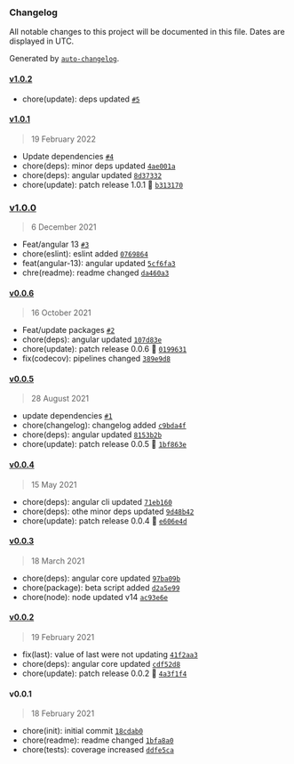 ### Changelog

All notable changes to this project will be documented in this file. Dates are displayed in UTC.

Generated by [`auto-changelog`](https://github.com/CookPete/auto-changelog).

#### [v1.0.2](https://github.com/Celtian/ngx-repeat/compare/v1.0.1...v1.0.2)

- chore(update): deps updated [`#5`](https://github.com/Celtian/ngx-repeat/pull/5)

#### [v1.0.1](https://github.com/Celtian/ngx-repeat/compare/v1.0.0...v1.0.1)

> 19 February 2022

- Update dependencies [`#4`](https://github.com/Celtian/ngx-repeat/pull/4)
- chore(deps): minor deps updated [`4ae001a`](https://github.com/Celtian/ngx-repeat/commit/4ae001af922e254fb2a10fd83b7ca3dba1ebd9d2)
- chore(deps): angular updated [`8d37332`](https://github.com/Celtian/ngx-repeat/commit/8d37332af44f55662e81d3186cd0660e87e59a7c)
- chore(update): patch release 1.0.1 🐛 [`b313170`](https://github.com/Celtian/ngx-repeat/commit/b313170b5f6e9dcc24cdd0d7adf7fb00c202cd61)

### [v1.0.0](https://github.com/Celtian/ngx-repeat/compare/v0.0.6...v1.0.0)

> 6 December 2021

- Feat/angular 13 [`#3`](https://github.com/Celtian/ngx-repeat/pull/3)
- chore(eslint): eslint added [`0769864`](https://github.com/Celtian/ngx-repeat/commit/0769864fd450117c271f6869c2d60a32e07e62fc)
- feat(angular-13): angular updated [`5cf6fa3`](https://github.com/Celtian/ngx-repeat/commit/5cf6fa32b11ebe9378c45faf0d2aef6706b3f970)
- chre(readme): readme changed [`da460a3`](https://github.com/Celtian/ngx-repeat/commit/da460a3d80c047f86e12a9eb4044e0c5bbdafaec)

#### [v0.0.6](https://github.com/Celtian/ngx-repeat/compare/v0.0.5...v0.0.6)

> 16 October 2021

- Feat/update packages [`#2`](https://github.com/Celtian/ngx-repeat/pull/2)
- chore(deps): angular updated [`107d83e`](https://github.com/Celtian/ngx-repeat/commit/107d83eb451c5f88afcfddb7b2c30d2604302454)
- chore(update): patch release 0.0.6 🐛 [`0199631`](https://github.com/Celtian/ngx-repeat/commit/0199631e5f5aa9beb7bde6716bebf9de16c6719a)
- fix(codecov): pipelines changed [`389e9d8`](https://github.com/Celtian/ngx-repeat/commit/389e9d8ba52dea7edb2095b454469c354ed975b9)

#### [v0.0.5](https://github.com/Celtian/ngx-repeat/compare/v0.0.4...v0.0.5)

> 28 August 2021

- update dependencies [`#1`](https://github.com/Celtian/ngx-repeat/pull/1)
- chore(changelog): changelog added [`c9bda4f`](https://github.com/Celtian/ngx-repeat/commit/c9bda4ffc75adfed4df41931f3085092eca69e78)
- chore(deps): angular updated [`8153b2b`](https://github.com/Celtian/ngx-repeat/commit/8153b2bf84364240d30c76357fa01f548fe724a1)
- chore(update): patch release 0.0.5 🐛 [`1bf863e`](https://github.com/Celtian/ngx-repeat/commit/1bf863e8693647613bf6c33711c9c85697306141)

#### [v0.0.4](https://github.com/Celtian/ngx-repeat/compare/v0.0.3...v0.0.4)

> 15 May 2021

- chore(deps): angular cli updated [`71eb160`](https://github.com/Celtian/ngx-repeat/commit/71eb16002564e7029ea3c5af8fa9d3ba1aec5043)
- chore(deps): othe minor deps updated [`9d48b42`](https://github.com/Celtian/ngx-repeat/commit/9d48b4297d1dd13ca1339c31416d2e37b80a5136)
- chore(update): patch release 0.0.4 🐛 [`e606e4d`](https://github.com/Celtian/ngx-repeat/commit/e606e4df15240e921b432515dcab27f48af9d787)

#### [v0.0.3](https://github.com/Celtian/ngx-repeat/compare/v0.0.2...v0.0.3)

> 18 March 2021

- chore(deps): angular core updated [`97ba09b`](https://github.com/Celtian/ngx-repeat/commit/97ba09b8c4656abee8cece4cfa684484002305dc)
- chore(package): beta script added [`d2a5e99`](https://github.com/Celtian/ngx-repeat/commit/d2a5e991c68266e41e22bd08dc2b7e5423b73a78)
- chore(node): node updated v14 [`ac93e6e`](https://github.com/Celtian/ngx-repeat/commit/ac93e6ea6e994e30fcf1bd269c719f15039b1e1e)

#### [v0.0.2](https://github.com/Celtian/ngx-repeat/compare/v0.0.1...v0.0.2)

> 19 February 2021

- fix(last): value of last were not updating [`41f2aa3`](https://github.com/Celtian/ngx-repeat/commit/41f2aa346fe0f936ec9f052f536d8fe981bf4393)
- chore(deps): angular core updated [`cdf52d8`](https://github.com/Celtian/ngx-repeat/commit/cdf52d834e3ee770ff81b94b50e2931e33664251)
- chore(update): patch release 0.0.2 🐛 [`4a3f1f4`](https://github.com/Celtian/ngx-repeat/commit/4a3f1f46ebe330c2db03631ba0b018173a68aef1)

#### v0.0.1

> 18 February 2021

- chore(init): initial commit [`18cdab0`](https://github.com/Celtian/ngx-repeat/commit/18cdab07922b185017622ee39efe6c3413268bf6)
- chore(readme): readme changed [`1bfa8a0`](https://github.com/Celtian/ngx-repeat/commit/1bfa8a0bc510340bb88991403686cb575fb65c41)
- chore(tests): coverage increased [`ddfe5ca`](https://github.com/Celtian/ngx-repeat/commit/ddfe5cacadb46673349902dc8e3e558d3a511113)
